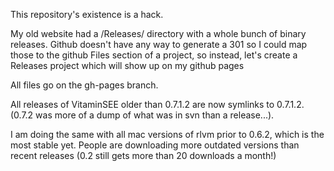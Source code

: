 This repository's existence is a hack.

My old website had a /Releases/ directory with a whole bunch of binary
releases. Github doesn't have any way to generate a 301 so I could map those to
the github Files section of a project, so instead, let's create a Releases
project which will show up on my github pages 

All files go on the gh-pages branch.

All releases of VitaminSEE older than 0.7.1.2 are now symlinks to
0.7.1.2. (0.7.2 was more of a dump of what was in svn than a release...).

I am doing the same with all mac versions of rlvm prior to 0.6.2, which is the
most stable yet. People are downloading more outdated versions than recent
releases (0.2 still gets more than 20 downloads a month!)
